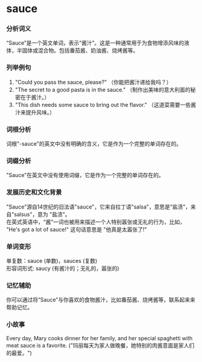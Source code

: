 # sauce

### 分析词义

  

“Sauce”是一个英文单词，表示“酱汁”。这是一种通常用于为食物增添风味的液体，半固体或混合物。包括番茄酱、奶油酱、烧烤酱等。

  

### 列举例句

  

1.  "Could you pass the sauce, please?" （你能把酱汁递给我吗？）
2.  "The secret to a good pasta is in the sauce." （制作出美味的意大利面的秘密在于酱汁。）
3.  "This dish needs some sauce to bring out the flavor." （这道菜需要一些酱汁来提升风味。）

  

### 词根分析

  

词根"-sauce"的英文中没有明确的含义，它是作为一个完整的单词存在的。

  

### 词缀分析

  

"Sauce"在英文中没有使用词缀，它是作为一个完整的单词存在的。

  

### 发展历史和文化背景

  

"Sauce"源自14世纪的旧法语"sauce"，它来自拉丁语"salsa"，意思是“盐渍”，来自"salsus"，意为 "盐渍"。  
在英式英语中，“酱”一词也被用来描述一个人特别嚣张或无礼的行为，比如， "He's got a lot of sauce!" 这句话意思是 "他真是太嚣张了!"

  

### 单词变形

  

单复数：sauce (单数)，sauces (复数)  
形容词形式: saucy (有酱汁的；无礼的，嚣张的)

  

### 记忆辅助

  

你可以通过将“Sauce”与你喜欢的食物酱汁，比如番茄酱、烧烤酱等，联系起来来帮助记忆。

  

### 小故事

  

Every day, Mary cooks dinner for her family, and her special spaghetti with meat sauce is a favorite. ("玛丽每天为家人做晚餐，她特别的肉酱意面是家人们的最爱。")
